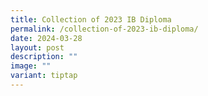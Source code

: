 ```yaml
---
title: Collection of 2023 IB Diploma
permalink: /collection-of-2023-ib-diploma/
date: 2024-03-28
layout: post
description: ""
image: ""
variant: tiptap
---
```

